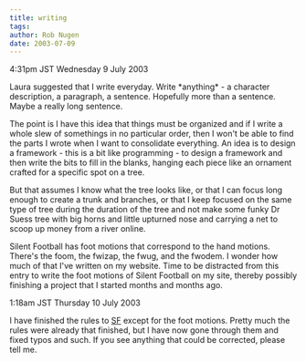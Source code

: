 ```yaml
---
title: writing
tags: 
author: Rob Nugen
date: 2003-07-09
---
```


<p class=date>4:31pm JST Wednesday 9 July 2003</p>

<p>Laura suggested that I write everyday.  Write *anything* - a
character description, a paragraph, a sentence.  Hopefully more than a
sentence.  Maybe a really long sentence.</p>

<p>The point is I have this idea that things must be organized and if
I write a whole slew of somethings in no particular order, then I
won't be able to find the parts I wrote when I want to consolidate
everything.   An idea is to design a framework - this is a bit like
programming - to design a framework and then write the bits to fill in
the blanks, hanging each piece like an ornament crafted for a specific
spot on a tree.</p>

<p>But that assumes I know what the tree looks like, or that I can
focus long enough to create a trunk and branches, or that I keep
focused on the same type of tree during the duration of the tree and
not make some funky Dr Suess tree with big horns and little upturned
nose and carrying a net to scoop up money from a river online.</p>

<p>Silent Football has foot motions that correspond to the hand
motions.  There's the foom, the fwizap, the fwug, and the fwodem.   I
wonder how much of that I've written on my website.  Time to be
distracted from this entry to write the foot motions of Silent
Football on my site, thereby possibly finishing a project that I
started months and months ago.</p>

<p class=date>1:18am JST Thursday 10 July 2003</p>

<p>I have finished the rules to <a href="/sf/">SF</a> except for the
foot motions.  Pretty much the rules were already that finished, but I
have now gone through them and fixed typos and such.  If you see
anything that could be corrected, please tell me.</p>

